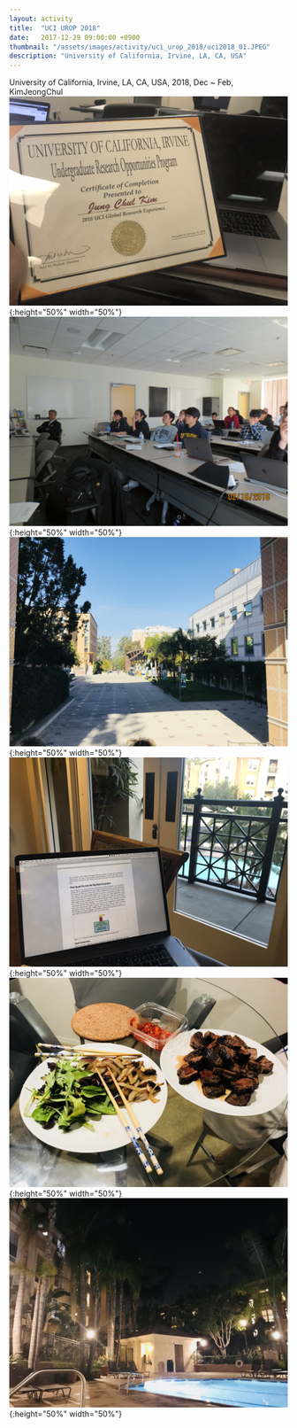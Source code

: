```yaml
---
layout: activity
title:  "UCI UROP 2018"
date:   2017-12-29 09:00:00 +0900
thumbnail: "/assets/images/activity/uci_urop_2018/uci2018_01.JPEG"
description: "University of California, Irvine, LA, CA, USA"
---
```


University of California, Irvine, LA, CA, USA, 2018, Dec ~ Feb, KimJeongChul
![](/assets/images/activity/uci_urop_2018/uci2018_01.JPEG){:height="50%" width="50%"}
![](/assets/images/activity/uci_urop_2018/uci2018_02.JPG){:height="50%" width="50%"}
![](/assets/images/activity/uci_urop_2018/uci2018_03.JPEG){:height="50%" width="50%"}
![](/assets/images/activity/uci_urop_2018/uci2018_04.JPEG){:height="50%" width="50%"}
![](/assets/images/activity/uci_urop_2018/uci2018_06.JPEG){:height="50%" width="50%"}
![](/assets/images/activity/uci_urop_2018/uci2018_07.JPEG){:height="50%" width="50%"}

